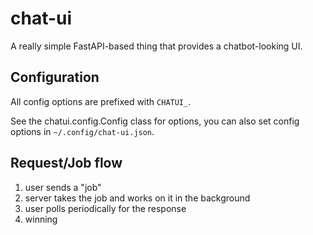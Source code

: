 # chat-ui

A really simple FastAPI-based thing that provides a chatbot-looking UI.

## Configuration

All config options are prefixed with `CHATUI_`.

See the chatui.config.Config class for options, you can also set config options in `~/.config/chat-ui.json`.

## Request/Job flow

1. user sends a "job"
2. server takes the job and works on it in the background
3. user polls periodically for the response
4. winning
